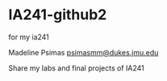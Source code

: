 # IA241-github2
for my ia241

Madeline Psimas
psimasmm@dukes.jmu.edu

Share my labs and final projects of IA241
